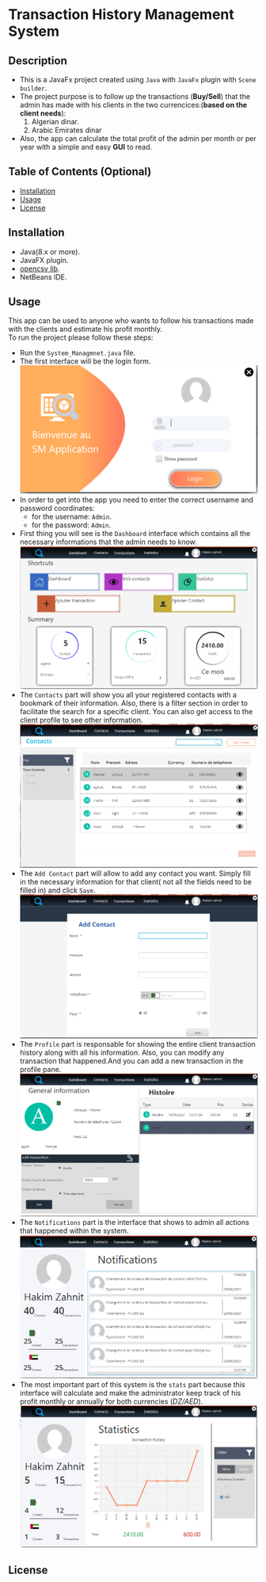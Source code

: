 # Transaction History Management System

## Description

- This is a JavaFx project created using `Java` with `JavaFx` plugin with `Scene builder`. <br />
- The project purpose is to follow up the transactions (**Buy/Sell**) that the admin has made with his clients in the two currencices:(**based on the client needs**):
  1. Algerian dinar.<br />
  2. Arabic Emirates dinar<br />
- Also, the app can calculate the total profit of the admin per month or per year with a simple and easy **GUI** to read.

## Table of Contents (Optional)

- [Installation](#installation)
- [Usage](#usage)
- [License](#license)

## Installation

- Java(8.x or more). <br />
- JavaFX plugin. <br />
- [opencsv lib](dist/lib/opencsv-3.8.jar).<br />
- NetBeans IDE.

## Usage

This app can be used to anyone who wants to follow his transactions made with the clients and estimate his profit monthly. <br />
To run the project please follow these steps: <br />

- Run the `System_Managmnet.java` file. <br />
- The first interface will be the login form. <br />
  ![login form](assets/login.png)
- In order to get into the app you need to enter the correct username and password coordinates:<br />
  - for the username: `Admin`. <br />
  - for the password: `Admin`. <br />
- First thing you will see is the `Dashboard` interface which contains all the necessary informations that the admin needs to know. <br />
  ![Dashboard](assets/dahboard.png)
- The `Contacts` part will show you all your registered contacts with a bookmark of their information. Also, there is a filter section in order to facilitate the search for a specific client. You can also get access to the client profile to see other information.<br />
  ![The Contacts interface](/assets/contacts.png)
- The `Add Contact` part will allow to add any contact you want. Simply fill in the necessary information for that client( not all the fields need to be filled in) and click `Save`.<br />
  ![The Add Contact interface](/assets/addcontact.png)
- The `Profile` part is responsable for showing the entire client transaction history along with all his information. Also, you can modify any transaction that happened.And you can add a new transaction in the profile pane.<br />
  ![The Profile interface](/assets/profil.png)
- The `Notifications` part is the interface that shows to admin all actions that happened within the system.<br />
  ![The Notifications interface](/assets/notifications.png)
- The most important part of this system is the `stats` part because this interface will calculate and make the administrator keep track of his profit monthly or annually for both currencies (_DZ/AED_).
  ![The Stat interface](/assets/stat.png)

## License
